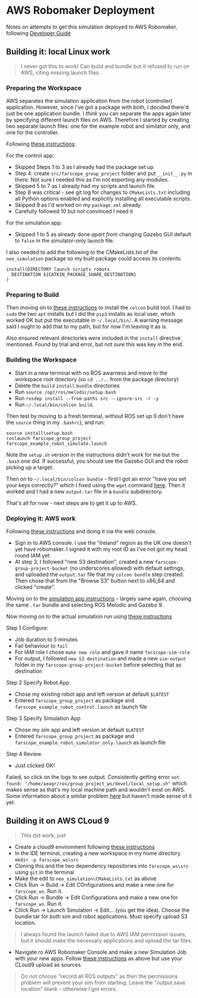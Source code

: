 # AWS Robomaker Deployment

Notes on attempts to get this simulation deployed to AWS Robomaker, following [Developer Guide](https://docs.aws.amazon.com/robomaker/latest/dg/what-is-robomaker.html)

## Building it: local Linux work

> I never got this to work!  Can build and bundle but it refused to run on AWS, citing missing launch files.

### Preparing the Workspace

AWS separates the simulation application from the robot (controller) application.  However, since I've got a package with both, I decided there'd just be one application bundle.  I *think* you can separate the apps again later by specifying different launch files on AWS.  Therefore I started by creating two separate launch files: one for the example robot and similator only, and one for the controller.

Following [these instructions](https://docs.aws.amazon.com/robomaker/latest/dg/application-create-new.html):

For the control app:
* Skipped Steps 1 to 3 as I already had the package set up
* Step 4: create `src/farscope_group_project` folder and put `__init__.py` in there.  Not sure I needed this as I'm not exporting any modules.
* Skipped 5 to 7 as I already had my scripts and launch file
* Step 8 was critical - see git log for changes to `CMakeLists.txt` including all Python options enabled and explicitly installing all executable scripts.
* Skipped 9 as I'd worked on my `package.xml` already
* Carefully followed 10 but not convinced I need it

For the simulation app:
* Skipped 1 to 5 as already done *apart from* changing Gazebo GUI default to `false` in the simulator-only launch file.

I also needed to add the following to the CMakeLists.txt of the `neo_simulation` package so my built package could access its contents:
```
install(DIRECTORY launch scripts robots
  DESTINATION ${CATKIN_PACKAGE_SHARE_DESTINATION}
)
```

### Preparing to Build

Then moving on to [these instructions](https://docs.aws.amazon.com/robomaker/latest/dg/application-build-bundle.html#install-colcon) to install the `colcon` build tool.  I had to `sudo` the two `apt` installs but I did the `pip3` installs as local user, which worked OK but put the executable in `~/.local/bin/`.  A warning message said I ought to add that to my path, but for now I'm leaving it as is.

Also ensured relevant directories were included in the `install` directive mentioned.  Found by trial and error, but not sure this was key in the end.

### Building the Workspace

* Start in a new terminal with no ROS awarness and move to the workspace root directory (so `cd ../..` from the package directory)
* Delete the `build` `install` `bundle` directories
* Run `source /opt/ros/melodic/setup.bash`
* Run `rosdep install --from-paths src --ignore-src -r -y`
* Run `~/.local/bin/colcon build`.  

Then test by moving to a fresh terminal, without ROS set up (I don't have the `source` thing in my `.bashrc`), and run:
```
source install\setup.bash
roslaunch farscope_group_project farscope_example_robot_simulate.launch
```
Note the `setup.sh` version in the instructions didn't work for me but the `.bash` one did.  If successful, you should see the Gazebo GUI and the robot picking up a target.

Then on to `~/.local/bin/colcon bundle` - first I got an error "have you set your keys correctly?" which I fixed using the `wget` command [here](https://github.com/colcon/colcon-bundle/issues/100).  Then it worked and I had a new `output.tar` file in a `bundle` subdirectory.

That's all for now - next steps are to get it up to AWS.

### Deploying it: AWS work

Following [these instructions](https://docs.aws.amazon.com/robomaker/latest/dg/create-robot-application.html) and doing it via the web console.

* Sign in to AWS console.  I use the "Ireland" region as the UK one doesn't yet have robomaker.  I signed it with my root ID as I've not got my head round IAM yet.
* At step 3, I followed "new S3 destination", created a new `farscope-group-project-bucket` (no underscores allowed) with default settings, and uploaded the `output.tar` file that my `colcon bundle` step created.  Then chose that from the "Browse S3" button next to x86_64 and clicked "create".

Moving on to the [simulation app instructions](https://docs.aws.amazon.com/robomaker/latest/dg/create-simulation-application.html) - largely same again, choosing the same `.tar` bundle and selecting ROS Melodic and Gazebo 9.

Now moving on to the actual simulation run using [these instructions](https://docs.aws.amazon.com/robomaker/latest/dg/create-simulation-job.html)

Step 1 Configure:

* Job duration to 5 minutes
* Fail behaviour to `fail`
* For IAM role I chose `make new role` and gave it name `farscope-sim-role`
* For output, I followed `new S3 destination` and made a new `sim-output` folder in my `farscope-group-project-bucket` before selecting that as destination

Step 2 Specify Robot App

* Chose my existing robot app and left version at default `$LATEST`
* Entered `farscope_group_project` as package and `farscope_example_robot_control.launch` as launch file

Step 3 Specify Simulation App

* Chose my sim app and left version at default `$LATEST`
* Entered `farscope_group_project` as package and `farscope_example_robot_simulator_only.launch` as launch file

Step 4 Review

* Just clicked OK!

Failed, so click on the logs to see output.  Consistently getting error `not found: "/home/aeagr/ros/group_project_ws/devel/local_setup.sh"` which makes sense as that's my local machine path and wouldn't exist on AWS.  Some information about a similar problem [here](https://github.com/colcon/colcon-bundle/issues/103) but haven't made sense of it yet.

## Building it on AWS CLoud 9

> This did work, just

* Create a cloud9 environment following [these instructions](https://docs.aws.amazon.com/robomaker/latest/dg/cloud9-create-ide.html)
* In the IDE terminal, creating a new workspace in my home directory `mkdir -p farscope_ws\src`
* Cloning this and the two dependency repositories into `farscope_ws\src` using `git` in the terminal
* Make the edit to `neo_simulation\CMakeLists.txt` as above
* Click Run -> Build -> Edit COnfigurations and make a new one for `farscope_ws`.  Run it.
* Click Run -> Bundle -> Edit Configurations and make a new one for `farscope_ws`.  Run it.
* Cliick Run -> Launch Simulation -> Edit... (you get the idea).  Choose the bundle tar for both sim and robot applications.  Must specify upload S3 location.
> I always found the launch failed due to AWS IAM permission issues, but it should make the necessary applications and upload the tar files.
* Navigate ro AWS Robomaker Console and make a new Simulation Job with your new apps.  Follow [these instructions](https://docs.aws.amazon.com/robomaker/latest/dg/create-simulation-job.html) as above but use your CLoud9 upload as sources.
> Do *not* choose "record all ROS outputs" as then the permissions problem will prevent your sim from starting.
> Leave the "output save location" blank - otherwise I got errors.
